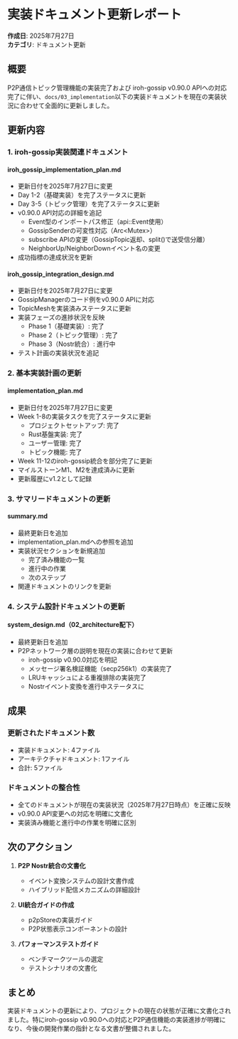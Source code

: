 # 実装ドキュメント更新レポート

**作成日**: 2025年7月27日  
**カテゴリ**: ドキュメント更新

## 概要

P2P通信トピック管理機能の実装完了および iroh-gossip v0.90.0 APIへの対応完了に伴い、`docs/03_implementation`以下の実装ドキュメントを現在の実装状況に合わせて全面的に更新しました。

## 更新内容

### 1. iroh-gossip実装関連ドキュメント

#### iroh_gossip_implementation_plan.md
- 更新日付を2025年7月27日に変更
- Day 1-2（基礎実装）を完了ステータスに更新
- Day 3-5（トピック管理）を完了ステータスに更新
- v0.90.0 API対応の詳細を追記
  - Event型のインポートパス修正（api::Event使用）
  - GossipSenderの可変性対応（Arc<Mutex<GossipSender>>）
  - subscribe APIの変更（GossipTopic返却、split()で送受信分離）
  - NeighborUp/NeighborDownイベント名の変更
- 成功指標の達成状況を更新

#### iroh_gossip_integration_design.md
- 更新日付を2025年7月27日に変更
- GossipManagerのコード例をv0.90.0 APIに対応
- TopicMeshを実装済みステータスに更新
- 実装フェーズの進捗状況を反映
  - Phase 1（基礎実装）: 完了
  - Phase 2（トピック管理）: 完了
  - Phase 3（Nostr統合）: 進行中
- テスト計画の実装状況を追記

### 2. 基本実装計画の更新

#### implementation_plan.md
- 更新日付を2025年7月27日に変更
- Week 1-8の実装タスクを完了ステータスに更新
  - プロジェクトセットアップ: 完了
  - Rust基盤実装: 完了
  - ユーザー管理: 完了
  - トピック機能: 完了
- Week 11-12のiroh-gossip統合を部分完了に更新
- マイルストーンM1、M2を達成済みに更新
- 更新履歴にv1.2として記録

### 3. サマリードキュメントの更新

#### summary.md
- 最終更新日を追加
- implementation_plan.mdへの参照を追加
- 実装状況セクションを新規追加
  - 完了済み機能の一覧
  - 進行中の作業
  - 次のステップ
- 関連ドキュメントのリンクを更新

### 4. システム設計ドキュメントの更新

#### system_design.md（02_architecture配下）
- 最終更新日を追加
- P2Pネットワーク層の説明を現在の実装に合わせて更新
  - iroh-gossip v0.90.0対応を明記
  - メッセージ署名検証機能（secp256k1）の実装完了
  - LRUキャッシュによる重複排除の実装完了
  - Nostrイベント変換を進行中ステータスに

## 成果

### 更新されたドキュメント数
- 実装ドキュメント: 4ファイル
- アーキテクチャドキュメント: 1ファイル
- 合計: 5ファイル

### ドキュメントの整合性
- 全てのドキュメントが現在の実装状況（2025年7月27日時点）を正確に反映
- v0.90.0 API変更への対応を明確に文書化
- 実装済み機能と進行中の作業を明確に区別

## 次のアクション

1. **P2P Nostr統合の文書化**
   - イベント変換システムの設計文書作成
   - ハイブリッド配信メカニズムの詳細設計

2. **UI統合ガイドの作成**
   - p2pStoreの実装ガイド
   - P2P状態表示コンポーネントの設計

3. **パフォーマンステストガイド**
   - ベンチマークツールの選定
   - テストシナリオの文書化

## まとめ

実装ドキュメントの更新により、プロジェクトの現在の状態が正確に文書化されました。特にiroh-gossip v0.90.0への対応とP2P通信機能の実装進捗が明確になり、今後の開発作業の指針となる文書が整備されました。